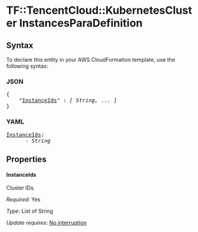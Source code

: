 # TF::TencentCloud::KubernetesCluster InstancesParaDefinition

## Syntax

To declare this entity in your AWS CloudFormation template, use the following syntax:

### JSON

<pre>
{
    "<a href="#instanceids" title="InstanceIds">InstanceIds</a>" : <i>[ String, ... ]</i>
}
</pre>

### YAML

<pre>
<a href="#instanceids" title="InstanceIds">InstanceIds</a>: <i>
      - String</i>
</pre>

## Properties

#### InstanceIds

Cluster IDs.

_Required_: Yes

_Type_: List of String

_Update requires_: [No interruption](https://docs.aws.amazon.com/AWSCloudFormation/latest/UserGuide/using-cfn-updating-stacks-update-behaviors.html#update-no-interrupt)

